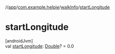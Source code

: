 //[app](../../../index.md)/[com.example.helpie](../index.md)/[walkInfo](index.md)/[startLongitude](start-longitude.md)

# startLongitude

[androidJvm]\
val [startLongitude](start-longitude.md): [Double](https://kotlinlang.org/api/latest/jvm/stdlib/kotlin/-double/index.html)? = 0.0
